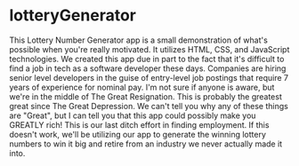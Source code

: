 # lotteryGenerator

This Lottery Number Generator app is a small demonstration of what's possible when you're really motivated. It utilizes HTML, CSS, and JavaScript technologies.  We created this app due in part to the fact that it's difficult to find a job in tech as a software developer these days. Companies are hiring senior level developers in the guise of entry-level job postings that require 7 years of experience for nominal pay. I'm not sure if anyone is aware, but we're in the middle of The Great Resignation. This is probably the greatest great since The Great Depression. We can't tell you why any of these things are "Great", but I can tell you that this app could possibly make you GREATLY rich! This is our last ditch effort in finding employment. If this doesn't work, we'll be utilizing our app to generate the winning lottery numbers to win it big and retire from an industry we never actually made it into.
